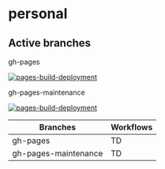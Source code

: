 # personal

## Active branches

gh-pages

[![pages-build-deployment](https://github.com/garage-mash-com/personal/actions/workflows/pages/pages-build-deployment/badge.svg?branch=gh-pages)](https://github.com/garage-mash-com/personal/actions/workflows/pages/pages-build-deployment)

gh-pages-maintenance

[![pages-build-deployment](https://github.com/garage-mash-com/personal/actions/workflows/pages/pages-build-deployment/badge.svg?branch=gh-pages-maintenance)](https://github.com/garage-mash-com/personal/actions/workflows/pages/pages-build-deployment)

| Branches | Workflows |
| ---- | ---- |
| gh-pages | TD |
| gh-pages-maintenance | TD |
